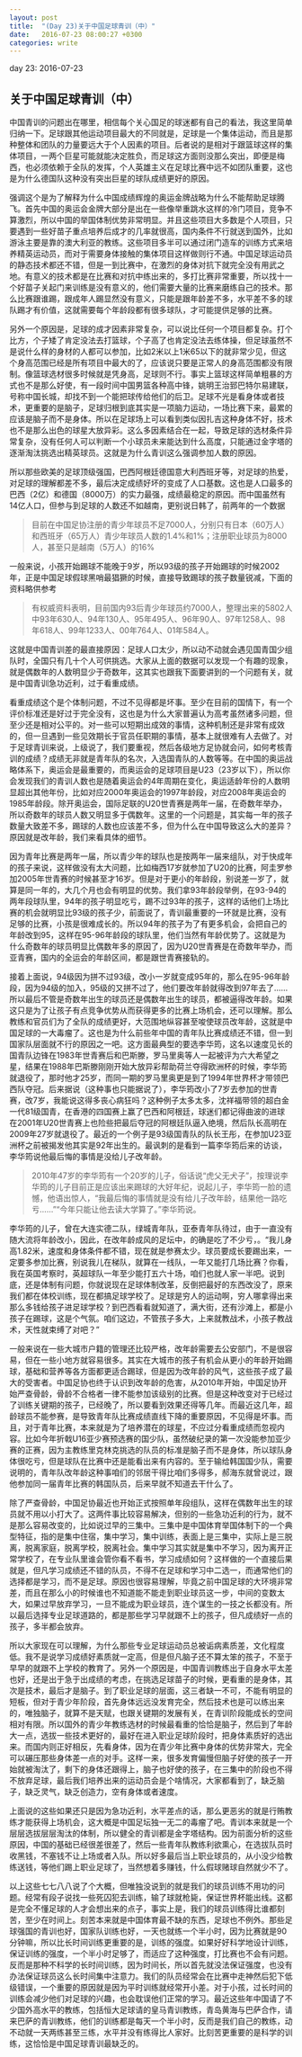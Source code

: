 ```yaml
---
layout: post
title:  "(Day 23)关于中国足球青训（中）"
date:   2016-07-23 08:00:27 +0300
categories: write
---
```


day 23: 2016-07-23

关于中国足球青训（中）
-

中国青训的问题出在哪里，相信每个关心国足的球迷都有自己的看法，我这里简单归纳一下。足球跟其他运动项目最大的不同就是，足球是一个集体运动，而且是那种整体和团队的力量要远大于个人因素的项目。后者说的是相对于跟篮球这样的集体项目，一两个巨星可能就能决定胜负，而足球这方面则没那么突出，即便是梅西，也必须依赖于全队的发挥，个人英雄主义在足球比赛中远不如团队重要，这也是为什么德国队这种没有突出巨星的球队成绩更好的原因。

强调这个是为了解释为什么中国成绩辉煌的奥运金牌战略为什么不能帮助足球腾飞。首先中国的奥运会金牌大部分是出在一些像举重跳水这样的冷门项目，竞争不算激烈，所以中国的举国体制优势非常明显。并且这些项目大多数是个人项目，只要遇到一些好苗子重点培养后成才的几率就很高，国内条件不行就送到国外，比如游泳主要是靠的澳大利亚的教练。这些项目多半可以通过闭门造车的训练方式来培养精英运动员，而对于需要身体接触的集体项目这样做则行不通。中国足球运动员的静态技术都还不错，但是一到比赛中，在激烈的身体对抗下就完全没有用武之地。有意义的技术都是在比赛和对抗中练出来的，多打比赛非常重要，所以找十一个好苗子关起门来训练是没有意义的，他们需要大量的比赛来磨练自己的技术。那么比赛跟谁踢，跟成年人踢显然没有意义，只能是跟年龄差不多，水平差不多的球队踢才有价值，这就需要每个年龄段都有很多球队，才可能提供足够的比赛。

另外一个原因是，足球的成才因素非常复杂，可以说比任何一个项目都复杂。打个比方，个子矮了肯定没法去打篮球，个子高了也肯定没法去练体操，但足球虽然不是说什么样的身材的人都可以参加，比如2米以上1米65以下的就非常少见，但这个身高范围已经是所有项目中最大的了，应该说只要是正常人的身高范围都没有限制。像篮球选材很多时候就是凭身高，足球则不行。事实上篮球这样简单粗暴的方式也不是那么好使，有一段时间中国男篮各种高中锋，姚明王治郅巴特尔易建联，号称中国长城，却找不到一个能把球传给他们的后卫。足球不光是看身体或者技术，更重要的是脑子，足球归根到底其实是一项脑力运动，一场比赛下来，最累的应该是脑子而不是身体。所以在足球场上可以看到类似因扎吉这种身体不好，技术也不是那么出色的球星大放异彩。这么多因素结合在一起，导致足球的选材条件异常复杂，没有任何人可以判断一个小球员未来能达到什么高度，只能通过金字塔的逐渐淘汰挑选出精英球员。这就是为什么青训这么强调参加人数的原因。

所以那些欧美的足球顶级强国，巴西阿根廷德国意大利西班牙等，对足球的热爱，对足球的理解都差不多，最后决定成绩好坏的变成了人口基数。这也是人口最多的巴西（2亿）和德国（8000万）的实力最强，成绩最稳定的原因。而中国虽然有14亿人口，但参与到足球的人数还不如越南，更别说日韩了，前两年的一个数据

>目前在中国足协注册的青少年球员不足7000人，分别只有日本（60万人）和西班牙（65万人）青少年球员人数的1.4%和1%；注册职业球员为8000人，甚至只是越南（5万人）的16%

一般来说，小孩开始踢球不能晚于9岁，所以93级的孩子开始踢球的时候2002年，正是中国足球假球黑哨最猖獗的时候，直接导致踢球的孩子数量锐减，下面的资料略供参考

>有权威资料表明，目前国内93后青少年球员约7000人，整理出来的5802人中93年630人、94年130人、95年495人、96年90人、97年1258人、98年618人、99年1233人、00年764人、01年584人。

这就是中国青训差的最直接原因：足球人口太少，所以动不动就会遇见国青国少组队时，全国只有几十个人可供挑选。大家从上面的数据可以发现一个有趣的现象，就是偶数年的人数明显少于奇数年，这其实也跟我下面要讲到的一个问题有关，就是中国青训急功近利，过于看重成绩。

看重成绩这个是个体制问题，不过不见得都是坏事。至少在目前的国情下，有一个评价标准还是好过于完全没有，这也是为什么大家普遍认为高考虽然诸多问题，但至少还是相对公平的。对一些可以短期出成效的事情，这种机制还是非常有成效的，但一旦遇到一些见效期长于官员任职期的事情，基本上就很难有人去做了。对于足球青训来说，上级说了，我们要重视，然后各级地方足协就会问，如何考核青训的成绩？成绩无非就是青年队的名次，入选国青队的人数等等。在中国的奥运战略体系下，奥运会是最重要的，而奥运会的足球项目是U23（23岁以下），所以你会发现我们的青训人数也是随着奥运会的4年周期在变化，奥运适龄年份的人数明显超出其他年份，比如对应2000年奥运会的1997年龄段，对应2008年奥运会的1985年龄段。除开奥运会，国际足联的U20世青赛是两年一届，在奇数年举办，所以奇数年的球员人数又明显多于偶数年。这里的一个问题是，其实每一年的孩子数量大致差不多，踢球的人数也应该差不多，但为什么在中国导致这么大的差异？原因就是改年龄，我们来看具体的细节。

因为青年比赛是两年一届，所以青少年的球队也是按两年一届来组队，对于快成年的孩子来说，这样做没有太大问题，比如梅西17岁就参加了U20的比赛，阿圭罗参加2005年世青赛的时候甚至才16岁。但是对于更小的年龄段，别说差一岁了，就算是同一年的，大几个月也会有明显的优势。我们拿93年龄段举例，在93-94的两年段球队里，94年的孩子明显吃亏，踢不过93年的孩子，这样的话他们上场比赛的机会就明显比93级的孩子少，前面说了，青训最重要的一环就是比赛，没有足够的比赛，小孩是很难成长的。所以94年的孩子为了有更多机会，会把自己的年龄改到95，这样在95-96年龄段的球队里，他们当然有年龄优势了。这就是为什么奇数年的球员明显比偶数年多的原因了，因为U20世青赛是在奇数年举办，而亚青赛，国内的全运会的年龄区间，都是跟世青赛接轨的。

接着上面说，94级因为拼不过93级，改小一岁就变成95年的，那么在95-96年龄段，因为94级的加入，95级的又拼不过了，他们要改年龄就得改到97年去了……所以最后不管是奇数年出生的球员还是偶数年出生的球员，都被逼得改年龄。如果这只是为了让孩子有点竞争优势从而获得更多的比赛上场机会，还可以理解。那么教练和官员们为了全队的成绩更好，大范围地纵容甚至唆使球员改年龄，这就是中国足球的一大毒瘤了。这也是为什么前些年中国的青年队比赛成绩还不错，但一到国家队层面就不行的原因之一吧。这方面最典型的要选李华筠，这名以速度见长的国青队边锋在1983年世青赛后和巴斯滕，罗马里奥等人一起被评为六大希望之星，结果在1988年巴斯滕刚刚开始大放异彩帮助荷兰夺得欧洲杯的时候，李华筠就退役了，那时他才25岁，而同一期的罗马里奥更是到了1994年世界杯才带领巴西队夺冠。后来据说（这种事也只能据说了），李华筠改小了7岁去参加的世青赛，改7岁，我能说这得多丧心病狂吗？这种例子太多太多，沈祥福带领的超白金一代81级国青，在香港的四国赛上赢了巴西和阿根廷，球迷们都记得曲波的进球在2001年U20世青赛上也险些把最后夺冠的阿根廷队逼入绝境，然后队长高明在2009年27岁就退役了。最近的一个例子是93级国青队的队长王彤，在参加U23亚洲杯之前被揭发他其实是92年出生的。最讽刺的是看到一篇李华筠后来的访谈，李华筠说他最后悔的事情是没给儿子改年龄。

>2010年47岁的李华筠有一个20岁的儿子，俗话说“虎父无犬子”，按理说李华筠的儿子目前正是应该出来踢球的大好年纪，说起儿子，李华筠一脸的遗憾，他语出惊人，“我最后悔的事情就是没有给儿子改年龄，结果他一路吃亏……”“今年只能让他去读大学算了。”李华筠说。
>
李华筠的儿子，曾在大连实德二队，绿城青年队，亚泰青年队待过，由于一直没有随大流将年龄改小，因此，在改年龄成风的足坛中，的确是吃了不少亏，。“我儿身高1.82米，速度和身体条件都不错，现在就是参赛太少。球员要成长要踢出来，一定要多参加比赛，别说我儿在梯队，就算在一线队，一年又能打几场比赛？你看，我在英国考察时，英超球队一年至少能打五六十场，咱们也就人家一半吧。说到底，还是体制有问题，你就说现在足球体制改革，反倒把最好的东西改没了，原来我们都在体校训练，现在都搞足球学校了。足球是穷人的运动啊，穷人哪拿得出来那么多钱给孩子进足球学校？到巴西看看就知道了，满大街，还有沙滩上，都是小孩子在踢球，这是个气氛。咱们这边，不管孩子多大，上来就教战术，小孩子教战术，天性就束缚了对吧？”

一般来说在一些大城市户籍的管理还比较严格，改年龄需要去公安部门，不是很容易，但在一些小地方就容易很多。其实在大城市的孩子有机会从更小的年龄开始踢球，基础和营养等各方面都更适合踢球，但是因为改年龄的风气，这些孩子成了最大的受害者。中国足协也终于认识到改年龄的危害，从2010年开始，中国足协开始严查骨龄，骨龄不合格者一律不能参加该级别的比赛。但是这种改变对于已经过了训练关键期的孩子，已经晚了，所以要看到效果还得等几年。而最近这几年，超龄球员不能参赛，是导致青年队比赛成绩直线下降的重要原因，不见得是坏事。而且，对于青年比赛，本来就是为了培养潜在的球星，不应过分看重成绩而忽视内容。比如今年折戟U16亚少赛预选赛的国少队，虽然破纪录的第一次没能参加亚少赛的正赛，因为主教练里克林克挑选的队员的标准是脑子而不是身体，所以球队身体很吃亏，但是球队在比赛中还是能看出来有内容的。至于输给韩国国少队，需要说明的，青年队改年龄这种事咱们的邻居干得比咱们多得多，郝海东就曾说过，跟他参加同一届青年比赛的韩国队员，后来早就不知道去干什么了。

除了严查骨龄，中国足协最近也开始正式按照单年段组队，这样在偶数年出生的球员就不用以小打大了。这两件事比较容易解决，但别的一些急功近利的行为，就不是那么容易改变的，比如说过早的三集中。三集中是中国体育举国体制下的一个典型特征，指的是集中住宿，集中学习，集中训练，表面上是三集中，实际上是三脱离，脱离家庭，脱离学校，脱离社会。集中学习其实就是集中不学习，因为离开正常学校了，在专业队里谁会管你看不看书，学习成绩如何？这样做的一个直接后果就是，但凡学习成绩还不错的队员，不得不在足球和学习中二选一，而通常他们的选择都是学习，而不是足球。原因也很容易理解，毕竟之前中国足球的大环境非常差，而且在那么小的时候谁也不知道能不能走到职业球员这一步，中间的变数太大，如果过早放弃学习，一旦不能成为职业球员，连个谋生的一技之长都没有。所以最后选择专业足球道路的，都是那些学习早就跟不上的孩子，但凡成绩好一点的孩子，多半都会放弃。

所以大家现在可以理解，为什么那些专业足球运动员总被诟病素质差，文化程度低。我不是说学习成绩好素质就一定高，但是但凡脑子还不算太笨的孩子，不至于早早的就跟不上学校的教育了。另外一个原因是，中国青训教练出于自身水平太差也好，还是出于急于出成绩的考虑，在挑选足球苗子的时候，更看重的是身体，其次是技术，最后才是脑子。到了职业足球的层面，这三者缺一不可，不能有明显的短板，但对于青少年阶段，首先身体远远没发育完全，然后技术也是可以练出来的，唯独脑子，就算不是天赋，也跟关键期的发展有关，在青训阶段能成长的空间相对有限。所以国外的青少年教练选材的时候最看重的恰恰是脑子，然后到了年龄大一点，选拔一些技术更好的，最好在进入职业足球阶段时，把身体素质好的选出来。而国内则正好相反，先看身体，因为在青少年比赛中身体的优势非常大，完全可以碾压那些身体差一点的对手。这样一来，很多发育偏慢但脑子好使的孩子一开始就被淘汰了，剩下的身体还跟得上，脑子也好使的孩子，在三集中的阶段也不得不放弃足球，最后我们培养出来的运动员会是个啥情况，大家都看到了，缺乏脑子，缺乏灵气，缺乏创造力，空有身体或者速度。

上面说的这些如果还只是因为急功近利，水平差点的话，那么更恶劣的就是行贿教练才能获得上场机会，这大概是中国足坛独一无二的毒瘤了吧。青训本来就是一个层层选拔层层淘汰的体制，所以健全的青训都是金字塔结构。因为前面分析的这些原因，中国的基础已经很差很差了，然后一些青年队教练利欲熏心，在选拔队员时收黑钱，不塞钱不让上场或者入队。所以好多最后当上职业球员的，从小没少给教练送钱，等他们踢上职业足球了，当然想着多赚钱，什么假球赌球自然就少不了。

以上这些七七八八说了个大概，但唯独没说到的就是我们的球员训练不用功的问题。经常有段子说找一些死囚犯去训练，输了球就枪毙，保证世界杯能出线。这都是完全不懂足球的人才会想出来的点子，事实上是，我们的球员训练得比谁都刻苦，至少在时间上。刻苦本来就是中国体育最不缺的东西，足球也不例外。那些足球强国的青训也好，国家队训练也好，一天也就练一个半小时，因为比赛就是90分钟嘛，所以比长时间训练更重要的是，训练的强度。如果好好科学地设计训练，保证训练的强度，一个半小时足够了，而适应了这种强度，打比赛也不会有问题。反而是那种不科学的长时间训练，因为时间长，所以首先就没法保证强度，也没有办法保证球员这么长时间集中注意力。我们的队员经常会在比赛中走神然后犯下低级错误，一个重要的原因就是因为平时训练就经常开小差。对于小孩，过长时间的训练会减少他们对足球的兴趣，也会耽误他们正常的学习。最近这些年中国请了不少国外高水平的教练，包括恒大足球请的皇马青训教练，青岛黄海与巴萨合作，请来巴萨的青训教练，他们的训练都是每天一个半小时，反而是我们自己的教练，动不动就一天两练甚至三练，水平并没有练得比人家好。比刻苦更重要的是科学的训练，这恰恰是中国足球青训最缺乏的。


<!--end-->
